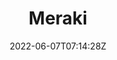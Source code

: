 ---
date: 2022-06-07T07:14:28Z
draft: true
aliases: []
categories: ['various']
series: []
tags: ['various']
toc: true
title: Meraki
description: 
---